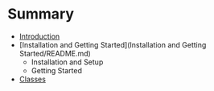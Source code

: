 # Summary

* [Introduction](README.md)
* [Installation and Getting Started](Installation and Getting Started/README.md)
    * Installation and Setup
    * Getting Started
* [Classes](Classes/README.md)

